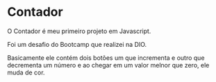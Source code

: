 # Contador

O Contador é meu primeiro projeto em Javascript.

Foi um desafio do Bootcamp que realizei na DIO.

Basicamente ele contém dois botões um que incrementa e outro que decrementa um número e ao chegar em um valor melnor que zero, ele muda de cor.
